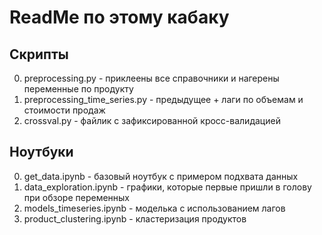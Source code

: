# ReadMe по этому кабаку

## Скрипты

0. preprocessing.py - приклеены все справочники и нагерены переменные по продукту
0. preprocessing_time_series.py - предыдущее + лаги по объемам и стоимости продаж
0. crossval.py - файлик с зафиксированной кросс-валидацией

## Ноутбуки

0. get_data.ipynb - базовый ноутбук с примером подхвата данных
0. data_exploration.ipynb - графики, которые первые пришли в голову при обзоре переменных
0. models_timeseries.ipynb - моделька с использованием лагов
0. product_clustering.ipynb - кластеризация продуктов
